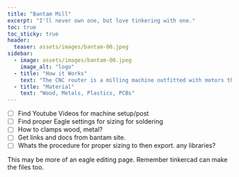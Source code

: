 ```yaml
---
title: "Bantam Mill"
excerpt: "I'll never own one, but love tinkering with one."
toc: true
toc_sticky: true
header:
  teaser: assets/images/bantam-00.jpeg
sidebar:
  - image: assets/images/bantam-00.jpeg
    image_alt: "logo"
  - title: "How it Works"
    text: "The CNC router is a milling machine outfitted with motors that precisely control each axis (CNC stands for Computer Numerical Control). It is a subtractive process which uses a moving spinning bit or cutter to cut through material. The bits of the router can be switched out; we have a range of bits. Material can be cut along two or three dimensions."
  - title: "Material"
    text: "Wood, Metals, Plastics, PCBs"
---
```


- [ ] Find Youtube Videos for machine setup/post
- [ ] Find proper Eagle settings for sizing for soldering
- [ ] How to clamps wood, metal?
- [ ] Get links and docs from bantam site.
- [ ] Whats the procedure for proper sizing to then export. any libraries?

This may be more of an eagle editing page. Remember tinkercad can make the files too. 

